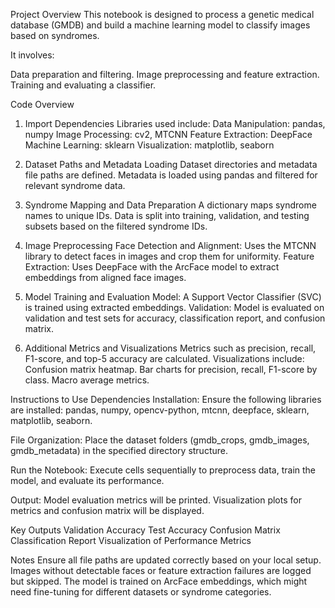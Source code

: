 Project Overview
This notebook is designed to process a genetic medical database (GMDB) and build a machine learning model to classify images based on syndromes.

It involves:

Data preparation and filtering.
Image preprocessing and feature extraction.
Training and evaluating a classifier.

Code Overview
 1. Import Dependencies
  Libraries used include:
  Data Manipulation: pandas, numpy
  Image Processing: cv2, MTCNN
  Feature Extraction: DeepFace
  Machine Learning: sklearn
  Visualization: matplotlib, seaborn

2. Dataset Paths and Metadata Loading
 Dataset directories and metadata file paths are defined.
 Metadata is loaded using pandas and filtered for relevant syndrome data.

3. Syndrome Mapping and Data Preparation
 A dictionary maps syndrome names to unique IDs.
 Data is split into training, validation, and testing subsets based on the filtered syndrome IDs.

4. Image Preprocessing
 Face Detection and Alignment:
  Uses the MTCNN library to detect faces in images and crop them for uniformity.
 Feature Extraction:
  Uses DeepFace with the ArcFace model to extract embeddings from aligned face images.

5. Model Training and Evaluation
 Model:
  A Support Vector Classifier (SVC) is trained using extracted embeddings.
 Validation:
  Model is evaluated on validation and test sets for accuracy, classification report, and confusion matrix.

6. Additional Metrics and Visualizations
 Metrics such as precision, recall, F1-score, and top-5 accuracy are calculated.
 Visualizations include:
 Confusion matrix heatmap.
 Bar charts for precision, recall, F1-score by class.
 Macro average metrics.


Instructions to Use
 Dependencies Installation:
 Ensure the following libraries are installed: pandas, numpy, opencv-python, mtcnn, deepface, sklearn, matplotlib, seaborn.

File Organization:
 Place the dataset folders (gmdb_crops, gmdb_images, gmdb_metadata) in the specified directory structure.

Run the Notebook:
 Execute cells sequentially to preprocess data, train the model, and evaluate its performance.

Output:
 Model evaluation metrics will be printed.
 Visualization plots for metrics and confusion matrix will be displayed.


Key Outputs
 Validation Accuracy
 Test Accuracy
 Confusion Matrix
 Classification Report
 Visualization of Performance Metrics


Notes
  Ensure all file paths are updated correctly based on your local setup.
  Images without detectable faces or feature extraction failures are logged but skipped.
  The model is trained on ArcFace embeddings, which might need fine-tuning for different datasets or syndrome categories.
